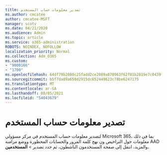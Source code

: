 ```yaml
---
title: تصدير معلومات حساب المستخدم
ms.author: cmcatee
author: cmcatee-MSFT
manager: scotv
ms.date: 04/21/2020
ms.audience: Admin
ms.topic: article
ms.service: o365-administration
ROBOTS: NOINDEX, NOFOLLOW
localization_priority: Normal
ms.collection: Adm_O365
ms.custom:
- "9000166"
- "1700"
ms.openlocfilehash: 64df79b2080c25fadd2ce2089a870963f62f01b2819e7c0439fe6d378fa7d048
ms.sourcegitcommit: b5f7da89a650d2915dc652449623c78be6247175
ms.translationtype: MT
ms.contentlocale: ar-SA
ms.lasthandoff: 08/05/2021
ms.locfileid: "54043679"
---
```

# <a name="export-user-account-information"></a>تصدير معلومات حساب المستخدم

لتصدير معلومات حساب المستخدم في مركز مسؤولي Microsoft 365، بما في ذلك معلومات حول التراخيص ون نهج كلمة المرور والحسابات المحظورة ووضع مزامنة AAD والمزيد، انتقل إلى صفحة المستخدمون الناشطون، ثم حدد تصدير  >  [](https://go.microsoft.com/fwlink/p/?linkid=834822) **المستخدمين.**